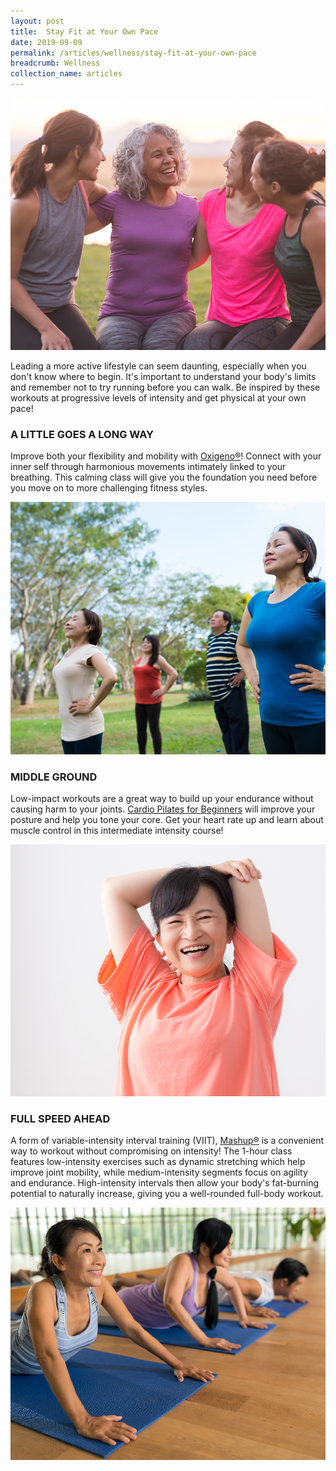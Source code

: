 ```yaml
---
layout: post
title:  Stay Fit at Your Own Pace
date: 2019-09-09
permalink: /articles/wellness/stay-fit-at-your-own-pace
breadcrumb: Wellness
collection_name: articles
---
```

![Stay Fit at Your Own Pace](/images/content-articles/wellness/stay-fit-at-your-own-pace-img1.jpg)

Leading a more active lifestyle can seem daunting, especially when you don't know where to begin. It's important to understand your body's limits and remember not to try running before you can walk. Be inspired by these workouts at progressive levels of intensity and get physical at your own pace! 

### A LITTLE GOES A LONG WAY
Improve both your flexibility and mobility with [Oxigeno&reg;](../../course-directory/health-and-wellness/#oxigeno)! Connect with your inner self through harmonious movements intimately linked to your breathing. This calming class will give you the foundation you need before you move on to more challenging fitness styles.

![Stay Fit at Your Own Pace](/images/content-articles/wellness/stay-fit-at-your-own-pace-img2.jpg)

### MIDDLE GROUND
Low-impact workouts are a great way to build up your endurance without causing harm to your joints. [Cardio Pilates for Beginners](../../course-directory/health-and-wellness/#cardio-pilates-for-beginners) will improve your posture and help you tone your core. Get your heart rate up and learn about muscle control in this intermediate intensity course!

![Stay Fit at Your Own Pace](/images/content-articles/wellness/stay-fit-at-your-own-pace-img3.jpg)

### FULL SPEED AHEAD
A form of variable-intensity interval training (VIIT), [Mashup®](../../course-directory/health-and-wellness/#mashup) is a convenient way to workout without compromising on intensity! The 1-hour class features low-intensity exercises such as dynamic stretching which help improve joint mobility, while medium-intensity segments focus on agility and endurance. High-intensity intervals then allow your body's fat-burning potential to naturally increase, giving you a well-rounded full-body workout.

![Stay Fit at Your Own Pace](/images/content-articles/wellness/stay-fit-at-your-own-pace-img4.jpg)